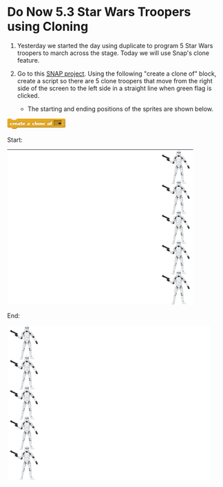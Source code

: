 # Do Now 5.3 Star Wars Troopers using Cloning

1. Yesterday we started the day using duplicate to program 5 Star Wars troopers to march across the stage.  Today we will use Snap's clone feature.

2. Go to this [SNAP project](http://snap.berkeley.edu/snapsource/snap.html#present:Username=whuangpha&ProjectName=160425%20Do%20Now%20cloning). Using the following "create a clone of" block, create a script so there are 5 clone troopers that move from the right side of the screen to the left side in a straight line when green flag is clicked.

    * The starting and ending positions of the sprites are shown below.

 ![create a clone of](createACloneOf.png)

Start:

![clone formation](clone_troopers_formation.png)

End:

![clone formation end](clone_troopers_formation_end.png)
